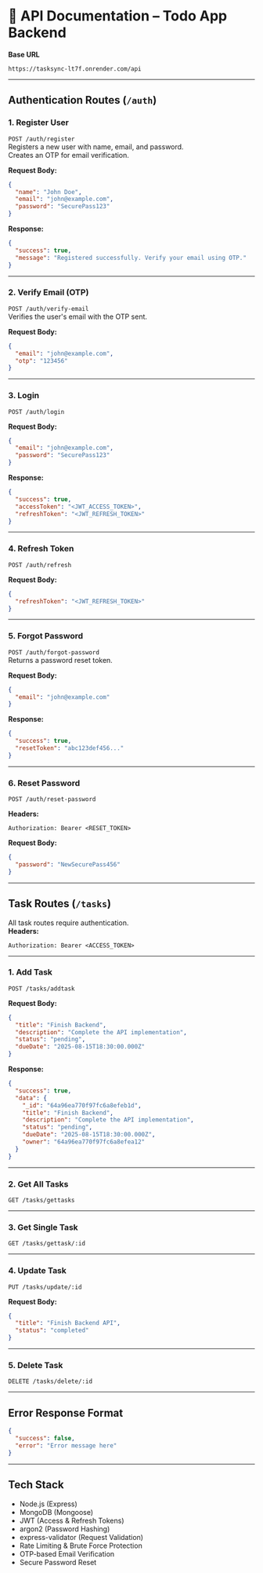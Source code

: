 
# 📌 API Documentation – Todo App Backend

**Base URL**
```
https://tasksync-lt7f.onrender.com/api
```

---

## **Authentication Routes** (`/auth`)

### 1. **Register User**
`POST /auth/register`  
Registers a new user with name, email, and password.  
Creates an OTP for email verification.

**Request Body:**
```json
{
  "name": "John Doe",
  "email": "john@example.com",
  "password": "SecurePass123"
}
```

**Response:**
```json
{
  "success": true,
  "message": "Registered successfully. Verify your email using OTP."
}
```

---

### 2. **Verify Email (OTP)**
`POST /auth/verify-email`  
Verifies the user's email with the OTP sent.

**Request Body:**
```json
{
  "email": "john@example.com",
  "otp": "123456"
}
```

---

### 3. **Login**
`POST /auth/login`  

**Request Body:**
```json
{
  "email": "john@example.com",
  "password": "SecurePass123"
}
```

**Response:**
```json
{
  "success": true,
  "accessToken": "<JWT_ACCESS_TOKEN>",
  "refreshToken": "<JWT_REFRESH_TOKEN>"
}
```

---

### 4. **Refresh Token**
`POST /auth/refresh`  

**Request Body:**
```json
{
  "refreshToken": "<JWT_REFRESH_TOKEN>"
}
```

---

### 5. **Forgot Password**
`POST /auth/forgot-password`  
Returns a password reset token.

**Request Body:**
```json
{
  "email": "john@example.com"
}
```

**Response:**
```json
{
  "success": true,
  "resetToken": "abc123def456..."
}
```

---

### 6. **Reset Password**
`POST /auth/reset-password`  

**Headers:**
```
Authorization: Bearer <RESET_TOKEN>
```

**Request Body:**
```json
{
  "password": "NewSecurePass456"
}
```

---

## **Task Routes** (`/tasks`)

All task routes require authentication.  
**Headers:**
```
Authorization: Bearer <ACCESS_TOKEN>
```

---

### 1. **Add Task**
`POST /tasks/addtask`  

**Request Body:**
```json
{
  "title": "Finish Backend",
  "description": "Complete the API implementation",
  "status": "pending",
  "dueDate": "2025-08-15T18:30:00.000Z"
}
```

**Response:**
```json
{
  "success": true,
  "data": {
    "_id": "64a96ea770f97fc6a8efeb1d",
    "title": "Finish Backend",
    "description": "Complete the API implementation",
    "status": "pending",
    "dueDate": "2025-08-15T18:30:00.000Z",
    "owner": "64a96ea770f97fc6a8efea12"
  }
}
```

---

### 2. **Get All Tasks**
`GET /tasks/gettasks`

---

### 3. **Get Single Task**
`GET /tasks/gettask/:id`

---

### 4. **Update Task**
`PUT /tasks/update/:id`  

**Request Body:**
```json
{
  "title": "Finish Backend API",
  "status": "completed"
}
```

---

### 5. **Delete Task**
`DELETE /tasks/delete/:id`

---

## **Error Response Format**
```json
{
  "success": false,
  "error": "Error message here"
}
```

---

## **Tech Stack**
- Node.js (Express)
- MongoDB (Mongoose)
- JWT (Access & Refresh Tokens)
- argon2 (Password Hashing)
- express-validator (Request Validation)
- Rate Limiting & Brute Force Protection
- OTP-based Email Verification
- Secure Password Reset
